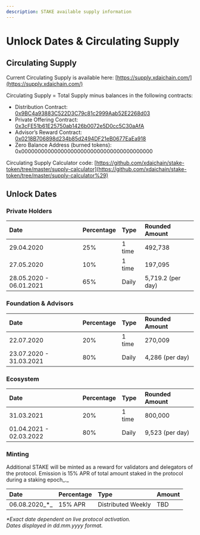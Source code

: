 ```yaml
---
description: STAKE available supply information
---
```


# Unlock Dates & Circulating Supply

## Circulating Supply

Current Circulating Supply is available here: [https://supply.xdaichain.com/](https://supply.xdaichain.com/)

Circulating Supply = Total Supply minus balances in the following contracts:

* Distribution Contract: [0x9BC4a93883C522D3C79c81c2999Aab52E2268d03](https://etherscan.io/address/0x9bc4a93883c522d3c79c81c2999aab52e2268d03)
* Private Offering Contract: [0x3cFE51b61E25750ab1426b0072e5D0cc5C30aAfA](https://etherscan.io/address/0x3cFE51b61E25750ab1426b0072e5D0cc5C30aAfA)
* Advisor’s Reward Contract: [0x0218B706898d234b85d2494DF21eB0677EaEa918](https://etherscan.io/address/0x0218b706898d234b85d2494df21eb0677eaea918)
* Zero Balance Address \(burned tokens\): 0x0000000000000000000000000000000000000000

Circulating Supply Calculator code: [https://github.com/xdaichain/stake-token/tree/master/supply-calculator](https://github.com/xdaichain/stake-token/tree/master/supply-calculator%29) 

## Unlock Dates

### Private Holders

| Date | Percentage | Type | Rounded Amount |
| :--- | :--- | :--- | :--- |
| 29.04.2020 | 25%  | 1 time | 492,738 |
| 27.05.2020 | 10% | 1 time | 197,095 |
| 28.05.2020 - 06.01.2021 | 65%  | Daily | 5,719.2 \(per day\) |

### Foundation & Advisors

| Date | Percentage | Type | Rounded Amount |
| :--- | :--- | :--- | :--- |
| 22.07.2020 | 20% | 1 time | 270,009 |
| 23.07.2020 - 31.03.2021 | 80% | Daily | 4,286 \(per day\) |

### Ecosystem

| Date | Percentage | Type | Rounded Amount |
| :--- | :--- | :--- | :--- |
| 31.03.2021 | 20% | 1 time | 800,000 |
| 01.04.2021 - 02.03.2022 | 80% | Daily | 9,523 \(per day\) |

### Minting

Additional STAKE will be minted as a reward for validators and delegators of the protocol. Emission is 15% APR of total amount staked in the protocol during a staking epoch_._

| Date | Percentage | Type | Amount |
| :--- | :--- | :--- | :--- |
| 06.08.2020_\*_ | 15% APR | Distributed Weekly | TBD |

_\*Exact date dependent on live protocol activation.   
Dates displayed in dd.mm.yyyy format._



